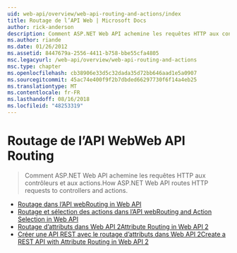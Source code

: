 ```yaml
---
uid: web-api/overview/web-api-routing-and-actions/index
title: Routage de l’API Web | Microsoft Docs
author: rick-anderson
description: Comment ASP.NET Web API achemine les requêtes HTTP aux contrôleurs et aux actions.
ms.author: riande
ms.date: 01/26/2012
ms.assetid: 8447679a-2556-4411-b758-bbe55cfa4805
msc.legacyurl: /web-api/overview/web-api-routing-and-actions
msc.type: chapter
ms.openlocfilehash: cb38906e33d5c32dada35d72bb646aad1e5a0907
ms.sourcegitcommit: 45ac74e400f9f2b7dbded66297730f6f14a4eb25
ms.translationtype: MT
ms.contentlocale: fr-FR
ms.lasthandoff: 08/16/2018
ms.locfileid: "48253319"
---
```

<a name="web-api-routing"></a><span data-ttu-id="08b0e-103">Routage de l’API Web</span><span class="sxs-lookup"><span data-stu-id="08b0e-103">Web API Routing</span></span>
====================
> <span data-ttu-id="08b0e-104">Comment ASP.NET Web API achemine les requêtes HTTP aux contrôleurs et aux actions.</span><span class="sxs-lookup"><span data-stu-id="08b0e-104">How ASP.NET Web API routes HTTP requests to controllers and actions.</span></span>


- [<span data-ttu-id="08b0e-105">Routage dans l’API web</span><span class="sxs-lookup"><span data-stu-id="08b0e-105">Routing in Web API</span></span>](routing-in-aspnet-web-api.md)
- [<span data-ttu-id="08b0e-106">Routage et sélection des actions dans l’API web</span><span class="sxs-lookup"><span data-stu-id="08b0e-106">Routing and Action Selection in Web API</span></span>](routing-and-action-selection.md)
- [<span data-ttu-id="08b0e-107">Routage d’attributs dans Web API 2</span><span class="sxs-lookup"><span data-stu-id="08b0e-107">Attribute Routing in Web API 2</span></span>](attribute-routing-in-web-api-2.md)
- [<span data-ttu-id="08b0e-108">Créer une API REST avec le routage d’attributs dans Web API 2</span><span class="sxs-lookup"><span data-stu-id="08b0e-108">Create a REST API with Attribute Routing in Web API 2</span></span>](create-a-rest-api-with-attribute-routing.md)
